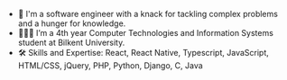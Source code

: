 - 👋 I'm a software engineer with a knack for tackling complex problems and a hunger for knowledge.
- 👩🏼‍🎓 I’m a 4th year Computer Technologies and Information Systems student at Bilkent University.
- 🛠 Skills and Expertise: React, React Native, Typescript, JavaScript, HTML/CSS, jQuery, PHP, Python, Django, C, Java

<!---
busecogen/busecogen is a ✨ special ✨ repository because its `README.md` (this file) appears on your GitHub profile.
You can click the Preview link to take a look at your changes.
--->
